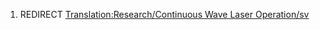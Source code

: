 1.  REDIRECT [Translation:Research/Continuous Wave Laser
    Operation/sv](Translation:Research/Continuous_Wave_Laser_Operation/sv "wikilink")